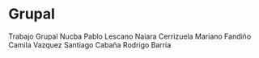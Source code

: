 # Grupal
Trabajo Grupal Nucba
Pablo Lescano 
Naiara Cerrizuela
Mariano Fandiño
Camila Vazquez
Santiago Cabaña
Rodrigo Barria
